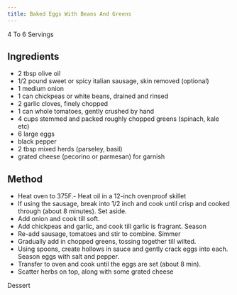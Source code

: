 ```yaml
---
title: Baked Eggs With Beans And Greens
---
```


4 To 6 Servings

## Ingredients

-   2 tbsp olive oil
-   1/2 pound sweet or spicy italian sausage, skin removed (optional)
-   1 medium onion
-   1 can chickpeas or white beans, drained and rinsed
-   2 garlic cloves, finely chopped
-   1 can whole tomatoes, gently crushed by hand
-   4 cups stemmed and packed roughly chopped greens (spinach, kale etc)
-   6 large eggs
-   black pepper
-   2 tbsp mixed herds (parseley, basil)
-   grated cheese (pecorino or parmesan) for garnish

## Method

-   Heat oven to 375F.- Heat oil in a 12-inch ovenproof skillet
-   If using the sausage, break into 1/2 inch and cook until crisp and cooked through (about 8 minutes). Set aside.
-   Add onion and cook till soft.
-   Add chickpeas and garlic, and cook till garlic is fragrant. Season
-   Re-add sausage, tomatoes and stir to combine. Simmer
-   Gradually add in chopped greens, tossing together till wilted.
-   Using spoons, create hollows in sauce and gently crack eggs into each. Season eggs with salt and pepper.
-   Transfer to oven and cook until the eggs are set (about 8 min).
-   Scatter herbs on top, along with some grated cheese

Dessert

</div>

 
